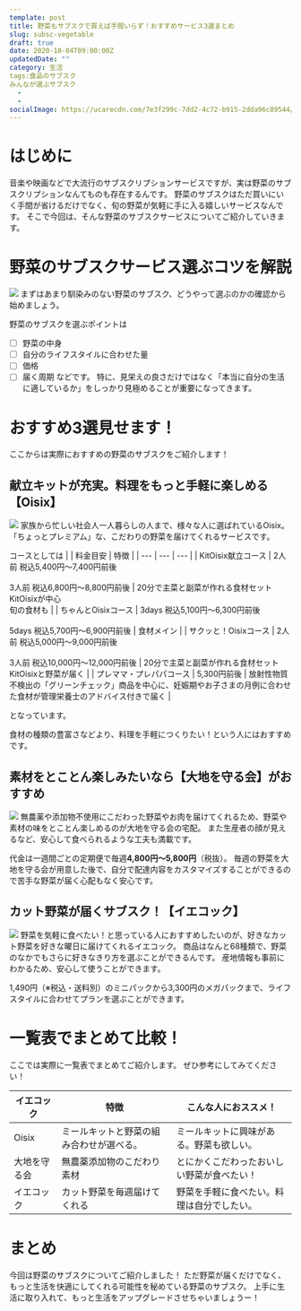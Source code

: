 ```yaml
---
template: post
title: 野菜もサブスクで買えば手間いらず！おすすめサービス3選まとめ
slug: subsc-vegetable
draft: true
date: 2020-10-04T09:00:00Z
updatedDate: ""
category: 生活
tags:食品のサブスク
みんなが選ぶサブスク
  - 
  - 
socialImage: https://ucarecdn.com/7e3f299c-7dd2-4c72-b915-2dda96c89544/CanvaAssortedVegetables.jpg
---
```


# はじめに
音楽や映画などで大流行のサブスクリプションサービスですが、実は野菜のサブスクリプションなんてものも存在するんです。
野菜のサブスクはただ買いにいく手間が省けるだけでなく、旬の野菜が気軽に手に入る嬉しいサービスなんです。
そこで今回は、そんな野菜のサブスクサービスについてご紹介していきます。

# 野菜のサブスクサービス選ぶコツを解説
![](https://ucarecdn.com/cdaad28e-b5fb-43f8-857f-75ee83a270da/CanvaBrownWoodenArrowSignages.jpg)
まずはあまり馴染みのない野菜のサブスク、どうやって選ぶのかの確認から始めましょう。

野菜のサブスクを選ぶポイントは
- [ ] 野菜の中身
- [ ] 自分のライフスタイルに合わせた量
- [ ] 価格
- [ ] 届く周期
などです。
特に、見栄えの良さだけではなく「本当に自分の生活に適しているか」をしっかり見極めることが重要になってきます。

# おすすめ3選見せます！

ここからは実際におすすめの野菜のサブスクをご紹介します！

## 献立キットが充実。料理をもっと手軽に楽しめる【Oisix】
![](https://ucarecdn.com/a1ba2488-d965-4493-aecc-a2c340847c37/S__4169774.jpg)
家族から忙しい社会人一人暮らしの人まで、様々な人に選ばれているOisix。
「ちょっとプレミアム」な、こだわりの野菜を届けてくれるサービスです。

コースとしては
|  | 料金目安 | 特徴 |
| --- | --- | --- |
| KitOisix献立コース | 2人前 税込5,400円〜7,400円前後<br><br>3人前 税込6,800円〜8,800円前後 | 20分で主菜と副菜が作れる食材セットKitOisixが中心<br>旬の食材も |
| ちゃんとOisixコース | 3days 税込5,100円〜6,300円前後<br><br>5days 税込5,700円〜6,900円前後 | 食材メイン |
| サクッと！Oisixコース | 2人前 税込5,000円〜9,000円前後<br><br>3人前 税込10,000円〜12,000円前後 | 20分で主菜と副菜が作れる食材セットKitOisixと野菜が届く |
| プレママ・プレパパコース | 5,300円前後 | 放射性物質不検出の「グリーンチェック」商品を中心に、妊娠期やお子さまの月例に合わせた食材が管理栄養士のアドバイス付きで届く |

となっています。

食材の種類の豊富さなどより、料理を手軽につくりたい！という人にはおすすめです。


## 素材をとことん楽しみたいなら【大地を守る会】がおすすめ
![](https://ucarecdn.com/460c8ca3-1901-403e-aabb-f21d495ef4c7/S__4243497.jpg)
無農薬や添加物不使用にこだわった野菜やお肉を届けてくれるため、野菜や素材の味をとことん楽しめるのが大地を守る会の宅配。
また生産者の顔が見えるなど、安心して食べられるような工夫も満載です。

代金は一週間ごとの定期便で毎週**4,800円～5,800円**（税抜）。
毎週の野菜を大地を守る会が用意した後で、自分で配達内容をカスタマイズすることができるので苦手な野菜が届く心配もなく安心です。



## カット野菜が届くサブスク！【イエコック】
![](https://ucarecdn.com/31b43add-ee64-4f56-8af4-c35cdaf6d931/S__4243498.jpg)
野菜を気軽に食べたい！と思っている人におすすめしたいのが、好きなカット野菜を好きな曜日に届けてくれるイエコック。
商品はなんと68種類で、野菜のなかでもさらに好きなきり方を選ぶことができるんです。
産地情報も事前にわかるため、安心して使うことができます。

1,490円（※税込・送料別）のミニパックから3,300円のメガパックまで、ライフスタイルに合わせてプランを選ぶことができます。

# 一覧表でまとめて比較！
ここでは実際に一覧表でまとめてご紹介します。
ぜひ参考にしてみてください！

| イエコック | 特徴 | こんな人におススメ！ |
| --- | --- | --- |
| Oisix | ミールキットと野菜の組み合わせが選べる。 | ミールキットに興味がある。野菜も欲しい。 |
| 大地を守る会 | 無農薬添加物のこだわり素材 | とにかくこだわったおいしい野菜が食べたい！ |
| イエコック | カット野菜を毎週届けてくれる | 野菜を手軽に食べたい。料理は自分でしたい。 |

# まとめ
今回は野菜のサブスクについてご紹介しました！
ただ野菜が届くだけでなく、もっと生活を快適にしてくれる可能性を秘めている野菜のサブスク。
上手に生活に取り入れて、もっと生活をアップグレードさせちゃいましょうー！


